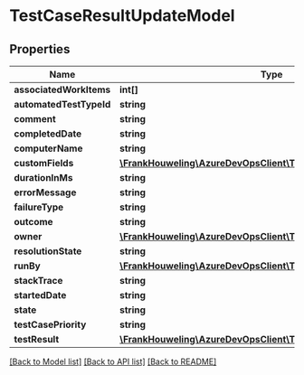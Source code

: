 # TestCaseResultUpdateModel

## Properties
Name | Type | Description | Notes
------------ | ------------- | ------------- | -------------
**associatedWorkItems** | **int[]** |  | [optional] 
**automatedTestTypeId** | **string** |  | [optional] 
**comment** | **string** |  | [optional] 
**completedDate** | **string** |  | [optional] 
**computerName** | **string** |  | [optional] 
**customFields** | [**\FrankHouweling\AzureDevOpsClient\Test\Model\CustomTestField[]**](CustomTestField.md) |  | [optional] 
**durationInMs** | **string** |  | [optional] 
**errorMessage** | **string** |  | [optional] 
**failureType** | **string** |  | [optional] 
**outcome** | **string** |  | [optional] 
**owner** | [**\FrankHouweling\AzureDevOpsClient\Test\Model\IdentityRef**](IdentityRef.md) |  | [optional] 
**resolutionState** | **string** |  | [optional] 
**runBy** | [**\FrankHouweling\AzureDevOpsClient\Test\Model\IdentityRef**](IdentityRef.md) |  | [optional] 
**stackTrace** | **string** |  | [optional] 
**startedDate** | **string** |  | [optional] 
**state** | **string** |  | [optional] 
**testCasePriority** | **string** |  | [optional] 
**testResult** | [**\FrankHouweling\AzureDevOpsClient\Test\Model\ShallowReference**](ShallowReference.md) |  | [optional] 

[[Back to Model list]](../README.md#documentation-for-models) [[Back to API list]](../README.md#documentation-for-api-endpoints) [[Back to README]](../README.md)


